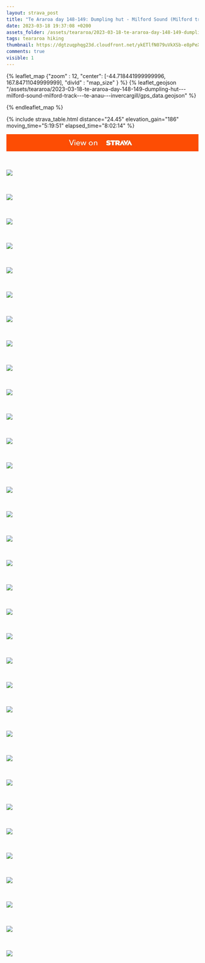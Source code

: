 ```yaml
---
layout: strava_post
title: "Te Araroa day 148-149: Dumpling hut - Milford Sound (Milford track) -> Te Anau -> Invercargill"
date: 2023-03-18 19:37:08 +0200
assets_folder: /assets/teararoa/2023-03-18-te-araroa-day-148-149-dumpling-hut---milford-sound-milford-track---te-anau---invercargill
tags: teararoa hiking
thumbnail: https://dgtzuqphqg23d.cloudfront.net/ykETlfN079uVkXSb-e8pPeXTaZB4qQL0ynkIy6z4QJA-1024x768.jpg
comments: true
visible: 1
---
```



{% leaflet_map {"zoom" : 12,
                  "center": [-44.718441999999996, 167.84711049999999],
                 "divId" : "map_size" } %}
    {% leaflet_geojson "/assets/teararoa/2023-03-18-te-araroa-day-148-149-dumpling-hut---milford-sound-milford-track---te-anau---invercargill/gps_data.geojson" %}

{% endleaflet_map %}





{% include strava_table.html distance="24.45" elevation_gain="186" moving_time="5:19:51" elapsed_time="8:02:14" %}

[![](/assets/strava.jpg)](https://www.strava.com/activities/8738604817)


<br />

![](https://dgtzuqphqg23d.cloudfront.net/ykETlfN079uVkXSb-e8pPeXTaZB4qQL0ynkIy6z4QJA-1024x768.jpg)


<br />

![](https://dgtzuqphqg23d.cloudfront.net/6IN7BT_iKVoDjcavR8Jm1PxuW0TLzPLJGKD8jOmhO80-768x1024.jpg)


<br />

![](https://dgtzuqphqg23d.cloudfront.net/WluLgjXl9-E_fADpD-ZjwIf29pSAhR0rXY74r2fT724-1024x683.jpg)


<br />

![](https://dgtzuqphqg23d.cloudfront.net/IS0utrJtbVB0-OFQeIdIPmJKEt-CA5ojIqKcLReolOk-1024x683.jpg)


<br />

![](https://dgtzuqphqg23d.cloudfront.net/W1XlXVQZ7MhOSYweif9DbjVnhi-WAJxZO06EsGGUgS0-768x1024.jpg)


<br />

![](https://dgtzuqphqg23d.cloudfront.net/m_eVOMmAbbf9AmP7aKbeCpS-WoH_iQtsS2buzj-iouA-768x1024.jpg)


<br />

![](https://dgtzuqphqg23d.cloudfront.net/JyAs4bAfTO4P1Qj_2RjOc7Addb7lpnphsZSdwqIka_k-768x1024.jpg)


<br />

![](https://dgtzuqphqg23d.cloudfront.net/qkxg68VItuxeV-F787P2DJa4hZB2AVg1hnYMUWG34C0-768x1024.jpg)


<br />

![](https://dgtzuqphqg23d.cloudfront.net/TTYkUY_xUtX-pKgqfwo16VQGhNje_2Rkcvj9zyL1h8g-1024x683.jpg)


<br />

![](https://dgtzuqphqg23d.cloudfront.net/1T5ELvnpPHPwKwkZr1xxIt-1f7sbs42YAlnn6ohMWXA-768x1024.jpg)


<br />

![](https://dgtzuqphqg23d.cloudfront.net/vYvlLvgrqHrFpyZ7tivzJ59nEjFiDoYBJOXW4rmI6Qo-1024x768.jpg)


<br />

![](https://dgtzuqphqg23d.cloudfront.net/AkzFK6LxN1o7N9OvNz7-zge2OyyprLQkKXmYDf4NJoA-1024x768.jpg)


<br />

![](https://dgtzuqphqg23d.cloudfront.net/heWRBjeDgsmf64wrYPNz-1gRXbXaKu7aYhRc-OL0mTc-1024x768.jpg)


<br />

![](https://dgtzuqphqg23d.cloudfront.net/iQB49lm2AQ0JOIX9P2lydnDGafrXeaVIU4G0Aw8BE94-768x1024.jpg)


<br />

![](https://dgtzuqphqg23d.cloudfront.net/qKZvGrvtxpOvMbWH-dcETmtYgkMMwsazOk_C8XSjpkw-1024x683.jpg)


<br />

![](https://dgtzuqphqg23d.cloudfront.net/6fR88mlTBJ6gPCsgZcD4PQmRH531Us7mhR-2hhepzw4-1024x768.jpg)


<br />

![](https://dgtzuqphqg23d.cloudfront.net/Jfb65nRxjiVDRlxnpRiSSw9bETR9stv1IhzOLHaQE8Q-1024x768.jpg)


<br />

![](https://dgtzuqphqg23d.cloudfront.net/XvnTAuC6SMhupPAxhrhtFzC3WkJ_Qpyp0V_zKdxIGxM-768x1024.jpg)


<br />

![](https://dgtzuqphqg23d.cloudfront.net/OX7SnCgEZZRTs2WpgxZl5fmryd-2QBiB6zC-qCj-x5w-1024x768.jpg)


<br />

![](https://dgtzuqphqg23d.cloudfront.net/Q8S9Eqn56TG_spCl368eSSwHei_1dgyWLjoXnf0fQm0-1024x768.jpg)


<br />

![](https://dgtzuqphqg23d.cloudfront.net/eG9sOnWjKHSRB-bBMVYICAPcdIURSFVNXYwbEqyRi-A-1024x768.jpg)


<br />

![](https://dgtzuqphqg23d.cloudfront.net/yeHdrgputPT_Lb1Ghq7SYjumz7-1syw6cExaMvtRfqs-1024x767.jpg)


<br />

![](https://dgtzuqphqg23d.cloudfront.net/GfWuiYnlymm3102UbJmvQuyOu4i1kU33PiMRQYfHa78-1024x768.jpg)


<br />

![](https://dgtzuqphqg23d.cloudfront.net/T8ABGVih4T2sNBry53Jon9EChve7tuUpG64WW8EogpE-768x1024.jpg)


<br />

![](https://dgtzuqphqg23d.cloudfront.net/m7pwefkYrM_oZGdw_fbgGixrRUxYHa5tcUy0etOnsyU-1024x768.jpg)


<br />

![](https://dgtzuqphqg23d.cloudfront.net/I5ybgC9BfLiLjPZLdL32nueafs--9fKPqfmCyQ5pTJ8-1024x768.jpg)


<br />

![](https://dgtzuqphqg23d.cloudfront.net/s_elpM1aVFsMAhlV1gEBJgVNrv6xglYfCAgtcxYtJVI-1024x768.jpg)


<br />

![](https://dgtzuqphqg23d.cloudfront.net/-8HqlBNP3WuFJ1LlVZt7vTDYBA3ER8tsUDeAeymGcBA-768x1024.jpg)


<br />

![](https://dgtzuqphqg23d.cloudfront.net/EhRf6J5Xr7JG08UFCIg1Kyt4Tb9hitDiqxP7eiCxa_U-1024x768.jpg)


<br />

![](https://dgtzuqphqg23d.cloudfront.net/E7GldeqBG2kavecH5XuVdr8AvEmCpGPfbXJ6yfDW_oI-768x1024.jpg)


<br />

![](https://dgtzuqphqg23d.cloudfront.net/PzITZyFrdZN2TM5i0rBP1yHPjfnPaI1s1_4eMxKK1xY-768x1024.jpg)


<br />

![](https://dgtzuqphqg23d.cloudfront.net/eoLIcgiVgQZvpGMpPy1aRafzDKGPF2wdmGO1bbkwK1s-1024x768.jpg)


<br />

![](https://dgtzuqphqg23d.cloudfront.net/PXfULiqF1h6fxFamHl_mDl04iWAQMM24pRf7RK1As9k-768x1024.jpg)
